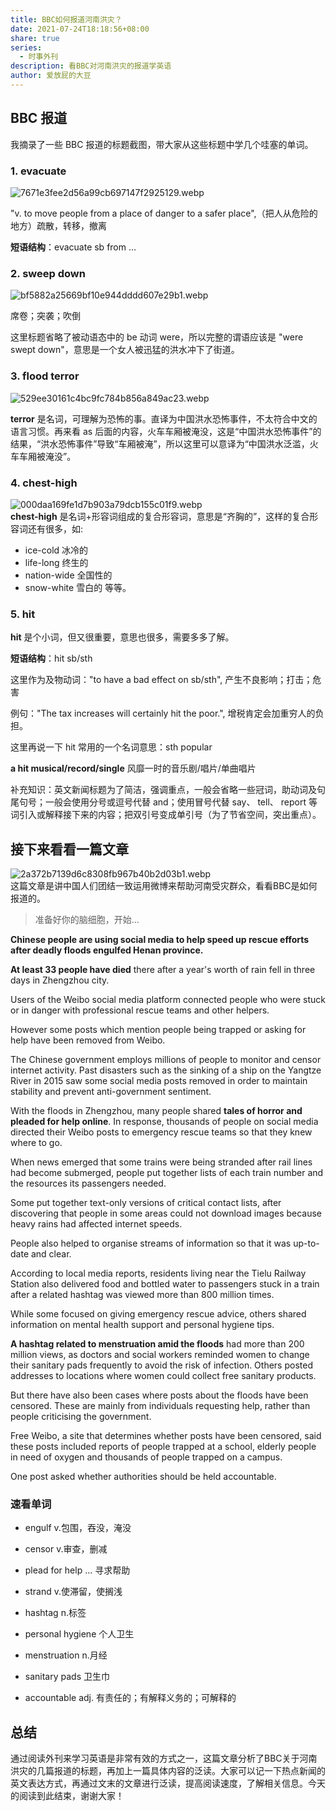 ```yaml
---  
title: BBC如何报道河南洪灾？  
date: 2021-07-24T18:18:56+08:00  
share: true  
series:  
  - 时事外刊  
description: 看BBC对河南洪灾的报道学英语  
author: 爱放屁的大豆  
---  
```

  
  
## BBC 报道  
我摘录了一些 BBC 报道的标题截图，带大家从这些标题中学几个哇塞的单词。  
  
### 1. evacuate  
![7671e3fee2d56a99cb697147f2925129.webp](/images/7671e3fee2d56a99cb697147f2925129.webp)  
  
"v. to move people from a place of danger to a safer place",（把人从危险的地方）疏散，转移，撤离  
  
**短语结构**：evacuate sb from ...  
  
### 2. sweep down  
![bf5882a25669bf10e944dddd607e29b1.webp](/images/bf5882a25669bf10e944dddd607e29b1.webp)  
  
席卷；突袭；吹倒  
  
这里标题省略了被动语态中的 be 动词 were，所以完整的谓语应该是 "were swept down"，意思是一个女人被迅猛的洪水冲下了街道。  
  
  
### 3. flood terror  
![529ee30161c4bc9fc784b856a849ac23.webp](/images/529ee30161c4bc9fc784b856a849ac23.webp)  
  
**terror** 是名词，可理解为恐怖的事。直译为中国洪水恐怖事件，不太符合中文的语言习惯。再来看 as 后面的内容，火车车厢被淹没，这是“中国洪水恐怖事件”的结果，“洪水恐怖事件”导致“车厢被淹”，所以这里可以意译为“中国洪水泛滥，火车车厢被淹没”。  
  
### 4. chest-high  
![000daa169fe1d7b903a79dcb155c01f9.webp](/images/000daa169fe1d7b903a79dcb155c01f9.webp)  
**chest-high** 是名词+形容词组成的复合形容词，意思是“齐胸的”，这样的复合形容词还有很多，如:  
* ice-cold 冰冷的    
* life-long 终生的    
* nation-wide 全国性的    
* snow-white 雪白的 等等。  
  
### 5. hit  
**hit** 是个小词，但又很重要，意思也很多，需要多多了解。  
  
**短语结构**：hit sb/sth  
  
  
这里作为及物动词："to have a bad effect on sb/sth", 产生不良影响；打击；危害  
  
例句："The tax increases will certainly hit the poor.", 增税肯定会加重穷人的负担。  
  
这里再说一下 hit 常用的一个名词意思：sth popular  
  
**a hit musical/record/single** 风靡一时的音乐剧/唱片/单曲唱片  
  
补充知识：英文新闻标题为了简洁，强调重点，一般会省略一些冠词，助动词及句尾句号；一般会使用分号或逗号代替 and；使用冒号代替 say、 tell、 report 等词引入或解释接下来的内容；把双引号变成单引号（为了节省空间，突出重点）。  
  
## 接下来看看一篇文章  
![2a372b7139d6c8308fb967b40b2d03b1.webp](/images/2a372b7139d6c8308fb967b40b2d03b1.webp)  
这篇文章是讲中国人们团结一致运用微博来帮助河南受灾群众，看看BBC是如何报道的。  
  
> 准备好你的脑细胞，开始...  
  
**Chinese people are using social media to help speed up rescue efforts after deadly floods engulfed Henan province.**   
  
**At least 33 people have died** there after a year's worth of rain fell in three days in Zhengzhou city.  
  
Users of the Weibo social media platform connected people who were stuck or in danger with professional rescue teams and other helpers.  
  
However some posts which mention people being trapped or asking for help have been removed from Weibo.  
  
The Chinese government employs millions of people to monitor and censor internet activity. Past disasters such as the sinking of a ship on the Yangtze River in 2015 saw some social media posts removed in order to maintain stability and prevent anti-government sentiment.  
  
With the floods in Zhengzhou, many people shared **tales of horror and pleaded for help online**. In response, thousands of people on social media directed their Weibo posts to emergency rescue teams so that they knew where to go.  
  
When news emerged that some trains were being stranded after rail lines had become submerged, people put together lists of each train number and the resources its passengers needed.  
  
Some put together text-only versions of critical contact lists, after discovering that people in some areas could not download images because heavy rains had affected internet speeds.  
  
People also helped to organise streams of information so that it was up-to-date and clear.  
  
According to local media reports, residents living near the Tielu Railway Station also delivered food and bottled water to passengers stuck in a train after a related hashtag was viewed more than 800 million times.  
  
While some focused on giving emergency rescue advice, others shared information on mental health support and personal hygiene tips.  
  
**A hashtag related to menstruation amid the floods** had more than 200 million views, as doctors and social workers reminded women to change their sanitary pads frequently to avoid the risk of infection. Others posted addresses to locations where women could collect free sanitary products.  
  
But there have also been cases where posts about the floods have been censored. These are mainly from individuals requesting help, rather than people criticising the government.  
  
Free Weibo, a site that determines whether posts have been censored, said these posts included reports of people trapped at a school, elderly people in need of oxygen and thousands of people trapped on a campus.  
  
One post asked whether authorities should be held accountable.  
  
### 速看单词  
  
* engulf    v.包围，吞没，淹没  
  
* censor    v.审查，删减  
  
* plead for help ... 寻求帮助  
  
* strand     v.使滞留，使搁浅  
  
* hashtag   n.标签   
  
* personal hygiene   个人卫生  
  
* menstruation  n.月经  
  
* sanitary pads 卫生巾  
  
* accountable adj. 有责任的；有解释义务的；可解释的  
  
## 总结  
  
通过阅读外刊来学习英语是非常有效的方式之一，这篇文章分析了BBC关于河南洪灾的几篇报道的标题，再加上一篇具体内容的泛读。大家可以记一下热点新闻的英文表达方式，再通过文末的文章进行泛读，提高阅读速度，了解相关信息。今天的阅读到此结束，谢谢大家！